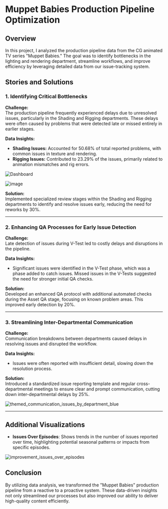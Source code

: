 # Muppet Babies Production Pipeline Optimization

## Overview

In this project, I analyzed the production pipeline data from the CG animated TV series "Muppet Babies." The goal was to identify bottlenecks in the lighting and rendering department, streamline workflows, and improve efficiency by leveraging detailed data from our issue-tracking system.

## Stories and Solutions

### 1. Identifying Critical Bottlenecks

**Challenge:**  
The production pipeline frequently experienced delays due to unresolved issues, particularly in the Shading and Rigging departments. These delays were often caused by problems that were detected late or missed entirely in earlier stages.

**Data Insights:**  
- **Shading Issues:** Accounted for 50.68% of total reported problems, with common issues in texture and rendering.
- **Rigging Issues:** Contributed to 23.29% of the issues, primarily related to animation mismatches and rig errors.
  
![Dashboard](https://github.com/user-attachments/assets/7d7ef5d5-0f6c-4130-bd79-1bbce30cb946)

![image](https://github.com/user-attachments/assets/eea3a923-c22d-4e8d-800c-6c081f54fd5e)


**Solution:**  
Implemented specialized review stages within the Shading and Rigging departments to identify and resolve issues early, reducing the need for reworks by 30%.

---

### 2. Enhancing QA Processes for Early Issue Detection

**Challenge:**  
Late detection of issues during V-Test led to costly delays and disruptions in the pipeline.

**Data Insights:**  
- Significant issues were identified in the V-Test phase, which was a phase added to catch issues. Missed issues in the V-Tests suggested the need for stronger initial QA checks. 

**Solution:**  
Developed an enhanced QA protocol with additional automated checks during the Asset QA stage, focusing on known problem areas. This improved early detection by 20%.

---

### 3. Streamlining Inter-Departmental Communication

**Challenge:**  
Communication breakdowns between departments caused delays in resolving issues and disrupted the workflow.

**Data Insights:**  
- Issues were often reported with insufficient detail, slowing down the resolution process.

**Solution:**  
Introduced a standardized issue reporting template and regular cross-departmental meetings to ensure clear and prompt communication, cutting down inter-departmental delays by 25%.

![themed_communication_issues_by_department_blue](https://github.com/user-attachments/assets/f1ee822e-444a-4843-8c8d-038b933977cb)

---

## Additional Visualizations

- **Issues Over Episodes**: Shows trends in the number of issues reported over time, highlighting potential seasonal patterns or impacts from specific episodes.
  
![improvement_issues_over_episodes](https://github.com/user-attachments/assets/8fe09658-1e3f-4c55-9abd-1ce9f2bce52f)


## Conclusion

By utilizing data analysis, we transformed the "Muppet Babies" production pipeline from a reactive to a proactive system. These data-driven insights not only streamlined our processes but also improved our ability to deliver high-quality content efficiently.


